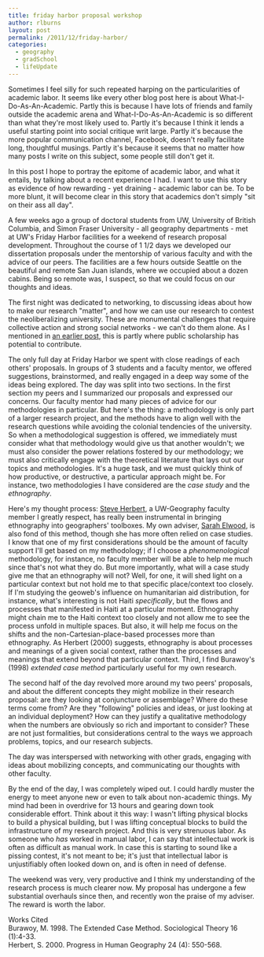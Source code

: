 ```yaml
---
title: friday harbor proposal workshop
author: rlburns
layout: post
permalink: /2011/12/friday-harbor/
categories:
  - geography
  - gradSchool
  - lifeUpdate
---
```


Sometimes I feel silly for such repeated harping on the particularities of academic labor. It seems like every other blog post here is about What-I-Do-As-An-Academic. Partly this is because I have lots of friends and family outside the academic arena and What-I-Do-As-An-Academic is so different than what they're most likely used to. Partly it's because I think it lends a useful starting point into social critique writ large. Partly it's because the more popular communication channel, Facebook, doesn't really facilitate long, thoughtful musings. Partly it's because it seems that no matter how many posts I write on this subject, some people still don't get it.

In this post I hope to portray the epitome of academic labor, and what it entails, by talking about a recent experience I had. I want to use this story as evidence of how rewarding - yet draining - academic labor can be. To be more blunt, it will become clear in this story that academics don't simply "sit on their ass all day".

A few weeks ago a group of doctoral students from UW, University of British Columbia, and Simon Fraser University - all geography departments - met at UW's Friday Harbor facilities for a weekend of research proposal development. Throughout the course of 1 1/2 days we developed our dissertation proposals under the mentorship of various faculty and with the advice of our peers. The facilities are a few hours outside Seattle on the beautiful and remote San Juan islands, where we occupied about a dozen cabins. Being so remote was, I suspect, so that we could focus on our thoughts and ideas.

The first night was dedicated to networking, to discussing ideas about how to make our research "matter", and how we can use our research to contest the neoliberalizing university. These are monumental challenges that require collective action and strong social networks - we can't do them alone. As I mentioned in [an earlier post](http://burnsr77.github.io/2011/12/my-take-on-public-scholarship/), this is partly where public scholarship has potential to contribute.

The only full day at Friday Harbor we spent with close readings of each others' proposals. In groups of 3 students and a faculty mentor, we offered suggestions, brainstormed, and really engaged in a deep way some of the ideas being explored. The day was split into two sections. In the first section my peers and I summarized our proposals and expressed our concerns. Our faculty mentor had many pieces of advice for our methodologies in particular. But here's the thing: a methodology is only part of a larger research project, and the methods have to align well with the research questions while avoiding the colonial tendencies of the university. So when a methodological suggestion is offered, we immediately must consider what that methodology would give us that another wouldn't; we must also consider the power relations fostered by our methodology; we must also critically engage with the theoretical literature that lays out our topics and methodologies. It's a huge task, and we must quickly think of how productive, or destructive, a particular approach might be. For instance, two methodologies I have considered are the *case study* and the *ethnography*.

Here's my thought process: [Steve Herbert](http://depts.washington.edu/geog/people/herbert_index.htm), a UW-Geography faculty member I greatly respect, has really been instrumental in bringing ethnography into geographers' toolboxes. My own adviser, [Sarah Elwood](http://faculty.washington.edu/selwood/), is also fond of this method, though she has more often relied on case studies. I know that one of my first considerations should be the amount of faculty support I'll get based on my methodology; if I choose a *phenomenological* methodology, for instance, no faculty member will be able to help me much since that's not what they do. But more importantly, what will a case study give me that an ethnography will not? Well, for one, it will shed light on a particular context but not hold me to that specific place/context too closely. If I'm studying the geoweb's influence on humanitarian aid distribution, for instance, what's interesting is not Haiti *specifically*, but the flows and processes that manifested in Haiti at a particular moment. Ethnography might chain me to the Haiti context too closely and not allow me to see the process unfold in multiple spaces. But also, it will help me focus on the shifts and the non-Cartesian-place-based processes more than ethnography. As Herbert (2000) suggests, ethnography is about processes and meanings of a given social context, rather than the processes and meanings that extend beyond that particular context. Third, I find Burawoy's (1998) *extended case method* particularly useful for my own research.

The second half of the day revolved more around my two peers' proposals, and about the different concepts they might mobilize in their research proposal: are they looking at conjuncture or assemblage? Where do these terms come from? Are they "following" policies and ideas, or just looking at an individual deployment? How can they justify a qualitative methodology when the numbers are obviously so rich and important to consider? These are not just formalities, but considerations central to the ways we approach problems, topics, and our research subjects.

The day was interspersed with networking with other grads, engaging with ideas about mobilizing concepts, and communicating our thoughts with other faculty.

By the end of the day, I was completely wiped out. I could hardly muster the energy to meet anyone new or even to talk about non-academic things. My mind had been in overdrive for 13 hours and gearing down took considerable effort. Think about it this way: I wasn't lifting physical blocks to build a physical building, but I was lifting conceptual blocks to build the infrastructure of my research project. And this is very strenuous labor. As someone who *has* worked in manual labor, I can say that intellectual work is often as difficult as manual work. In case this is starting to sound like a pissing contest, it's not meant to be; it's just that intellectual labor is unjustifiably often looked down on, and is often in need of defense. 

The weekend was very, very productive and I think my understanding of the research process is much clearer now. My proposal has undergone a few substantial overhauls since then, and recently won the praise of my adviser. The reward is worth the labor.

Works Cited  
Burawoy, M. 1998. The Extended Case Method. Sociological Theory 16 (1):4-33.  
Herbert, S. 2000. Progress in Human Geography 24 (4): 550-568.